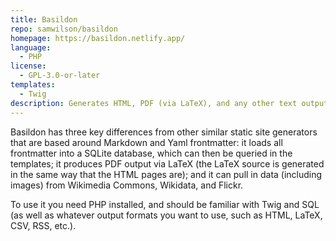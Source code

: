```yaml
---
title: Basildon
repo: samwilson/basildon
homepage: https://basildon.netlify.app/
language:
  - PHP
license:
  - GPL-3.0-or-later
templates:
  - Twig
description: Generates HTML, PDF (via LaTeX), and any other text output from Markdown content and Twig templates.
---
```


Basildon has three key differences from other similar static site generators that are based around Markdown and Yaml frontmatter:
it loads all frontmatter into a SQLite database, which can then be queried in the templates;
it produces PDF output via LaTeX (the LaTeX source is generated in the same way that the HTML pages are);
and it can pull in data (including images) from Wikimedia Commons, Wikidata, and Flickr.

To use it you need PHP installed, and should be familiar with Twig and SQL
(as well as whatever output formats you want to use, such as HTML, LaTeX, CSV, RSS, etc.).
